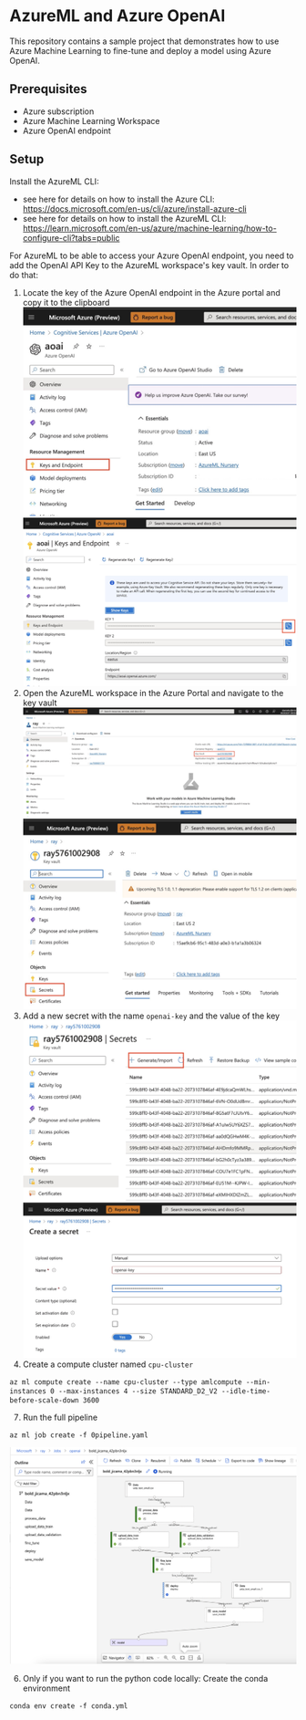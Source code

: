 # AzureML and Azure OpenAI

This repository contains a sample project that demonstrates how to use Azure Machine Learning to fine-tune and deploy a model using Azure OpenAI.

## Prerequisites

- Azure subscription
- Azure Machine Learning Workspace
- Azure OpenAI endpoint

## Setup

Install the AzureML CLI:
- see here for details on how to install the Azure CLI: https://docs.microsoft.com/en-us/cli/azure/install-azure-cli
- see here for details on how to install the AzureML CLI: https://learn.microsoft.com/en-us/azure/machine-learning/how-to-configure-cli?tabs=public

For AzureML to be able to access your Azure OpenAI endpoint, you need to add the OpenAI API Key to the AzureML workspace's key vault. In order to do that:

1. Locate the key of the Azure OpenAI endpoint in the Azure portal and copy it to the clipboard
![](images/openai-keys1.jpg)
![](images/openai-keys2.jpg)
2. Open the AzureML workspace in the Azure Portal and navigate to the key vault
![](images/keyvault1.jpg)
![](images/keyvault2.jpg)
4. Add a new secret with the name `openai-key` and the value of the key
![](images/keyvault3.jpg)
![](images/keyvault4.jpg)
5. Create a compute cluster named `cpu-cluster`
```shell
az ml compute create --name cpu-cluster --type amlcompute --min-instances 0 --max-instances 4 --size STANDARD_D2_V2 --idle-time-before-scale-down 3600
```

7. Run the full pipeline
```shell
az ml job create -f 0pipeline.yaml
```
![](images/pipeline.png)

6. Only if you want to run the python code locally: Create the conda environment
```shell
conda env create -f conda.yml
```